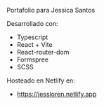 Portafolio para Jessica Santos

Desarrollado con:
* Typescript
* React + Vite
* React-router-dom
* Formspree
* SCSS

Hosteado en Netlify en:
* https://jessloren.netlify.app
